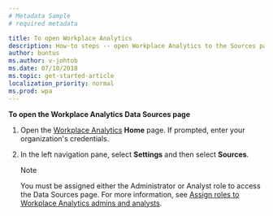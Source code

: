 ```yaml
---
# Metadata Sample
# required metadata

title: To open Workplace Analytics
description: How-to steps -- open Workplace Analytics to the Sources page.
author: buntus
ms.author: v-johtob
ms.date: 07/10/2018
ms.topic: get-started-article
localization_priority: normal 
ms.prod: wpa
---
```


**To open the Workplace Analytics Data Sources page** 

1. Open the [Workplace Analytics](https://workplaceanalytics.office.com) **Home** page. If prompted, enter your organization's credentials.
2. In the left navigation pane, select **Settings** and then select **Sources**. 

   >[!Note] 
   >You must be assigned either the Administrator or Analyst role to access the Data Sources page. 
   For more information, see [Assign roles to Workplace Analytics admins and analysts](../setup/assign-roles-to-wpa-admins.md).